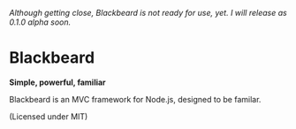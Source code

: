 *Although getting close, Blackbeard is not ready for use, yet. I will release as 0.1.0 alpha soon.*

Blackbeard
==========
**Simple, powerful, familiar**

Blackbeard is an MVC framework for Node.js, designed to be familar.

(Licensed under MIT)